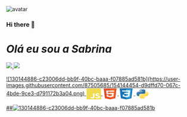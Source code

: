 ![avatar](https://user-images.githubusercontent.com/87505685/130144886-c23006dd-bb9f-40bc-baaa-f07885ad581b.png)
### Hi there 👋
<h1><em>Olá eu sou a Sabrina</em></h1>


<!-- - 🔭 Atualmente estou trabalhando com Html e Css
- 🌱 Atualmente estou aprendendo JavaScript
- 📫 How to reach me: sabrinac.web@gmail.com -->
 <div>
  <a href="https://github.com/scorvs">
  <img height="180em" src="https://github-readme-stats.vercel.app/api?username=scorvs&show_icons=true&theme=dracula&include_all_commits=true&count_private=true"/>
  <img height="180em" src="https://github-readme-stats.vercel.app/api/top-langs/?username=scorvs&layout=compact&langs_count=7&theme=dracula"/>
</div>
<div style="display: inline_block"><br>![130144886-c23006dd-bb9f-40bc-baaa-f07885ad581b](https://user-images.githubusercontent.com/87505685/154144454-d9dffd70-067c-4bde-9ce3-d791172b3a04.png)

  <img align="center" alt="Rafa-Js" height="30" width="40" src="https://raw.githubusercontent.com/devicons/devicon/master/icons/javascript/javascript-plain.svg">
  <img align="center" alt="Rafa-HTML" height="30" width="40" src="https://raw.githubusercontent.com/devicons/devicon/master/icons/html5/html5-original.svg">
  <img align="center" alt="Rafa-CSS" height="30" width="40" src="https://raw.githubusercontent.com/devicons/devicon/master/icons/css3/css3-original.svg">
  <img align="center" alt="Rafa-Python" height="30" width="40" src="https://raw.githubusercontent.com/devicons/devicon/master/icons/python/python-original.svg">
 
</div>
 
  ##![130144886-c23006dd-bb9f-40bc-baaa-f07885ad581b](https://user-images.githubusercontent.com/87505685/154144465-28e70f57-6ca0-4d9d-a760-218e87a92860.png)

